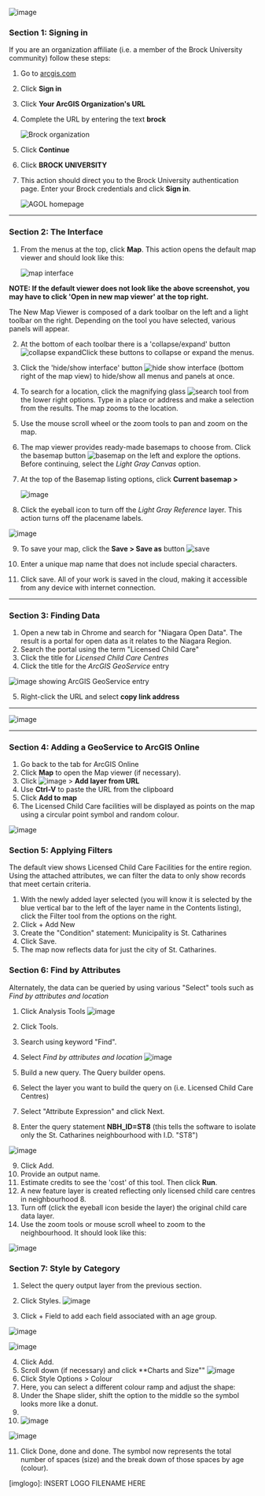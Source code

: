 ![image](https://github.com/user-attachments/assets/c4db24f0-6608-4e7c-b957-baf555618400)


### Section 1: Signing in  

If you are an organization affiliate (i.e. a member of the Brock University community) follow these steps:  

1. Go to [arcgis.com](https://arcgis.com)    
2. Click **Sign in** 
3. Click **Your ArcGIS Organization's URL**  
4. Complete the URL by entering the text **brock**  

   ![Brock organization](https://github.com/user-attachments/assets/f0e4734a-af23-4c53-8dbe-480d79e5048e)


6. Click **Continue**
7. Click **BROCK UNIVERSITY**    
8. This action should direct you to the Brock University authentication page. Enter your Brock credentials and click **Sign in**.  

   ![AGOL homepage](https://github.com/user-attachments/assets/278a64c5-8e09-43a8-98f3-ba8f89c476fb)


---

### Section 2: The Interface  

1. From the menus at the top, click **Map**. This action opens the default map viewer and should look like this:  

   ![map interface](https://github.com/user-attachments/assets/f3a9bb80-913c-41be-82b5-f91160245f9d)
   
**NOTE: If the default viewer does not look like the above screenshot, you may have to click 'Open in new map viewer' at the top right.**

The New Map Viewer is composed of a dark toolbar on the left and a light toolbar on the right. Depending on the tool you have selected, various panels will appear.  

2. At the bottom of each toolbar there is a 'collapse/expand' button ![collapse expand](https://github.com/user-attachments/assets/5fc20556-3a72-4524-a3aa-c82e499db7e3)Click these buttons to collapse or expand the menus.  
3. Click the 'hide/show interface' button ![hide show interface](https://github.com/user-attachments/assets/862521a0-112f-4819-996c-408b8b6a9f26)
 (bottom right of the map view) to hide/show all menus and panels at once.  
4. To search for a location, click the magnifying glass ![search tool](https://github.com/user-attachments/assets/916f116a-04ba-46f1-8695-50bc431fcee6) from the lower right options. Type in a place or address and make a selection from the results. The map zooms to the location.  
5. Use the mouse scroll wheel or the zoom tools to pan and zoom on the map.
6. The map viewer provides ready-made basemaps to choose from. Click the basemap button ![basemap](https://github.com/user-attachments/assets/19cfb864-e626-4c41-a079-f1f9feea030f)
 on the left and explore the options. Before continuing, select the *Light Gray Canvas* option.  
7. At the top of the Basemap listing options, click **Current basemap >**  

   ![image](https://github.com/user-attachments/assets/e7752855-1d40-46d4-864e-608bc8301d7c)

8. Click the eyeball icon to turn off the *Light Gray Reference* layer. This action turns off the placename labels.

![image](https://user-images.githubusercontent.com/45638590/167662115-387d0255-a598-4264-9da9-7823f56d6636.png) 
    
9. To save your map, click the **Save > Save as** button ![save](https://github.com/user-attachments/assets/f92f9236-bf20-4853-a5a3-cff3c71e8dca)

10. Enter a unique map name that does not include special characters. 
11. Click save. All of your work is saved in the cloud, making it accessible from any device with internet connection.  

---

### Section 3: Finding Data

1. Open a new tab in Chrome and search for "Niagara Open Data". The result is a portal for open data as it relates to the Niagara Region.
2. Search the portal using the term "Licensed Child Care"
3. Click the title for *Licensed Child Care Centres*
4. Click the title for the *ArcGIS GeoService* entry

![image showing ArcGIS GeoService entry](https://github.com/user-attachments/assets/0a532876-ec7a-46c0-a2e1-9211f97f6b34)

5. Right-click the URL and select **copy link address**
---
![image](https://github.com/user-attachments/assets/905c1842-a258-4080-9093-b4e01d37b34b)

---

### Section 4: Adding a GeoService to ArcGIS Online

1. Go back to the tab for ArcGIS Online
2. Click **Map** to open the Map viewer (if necessary).
3. Click ![image](https://github.com/user-attachments/assets/ea29e4da-56ef-48ed-96ac-8f7260473987) > **Add layer from URL**
4. Use **Ctrl-V** to paste the URL from the clipboard
5. Click **Add to map**
6. The Licensed Child Care facilities will be displayed as points on the map using a circular point symbol and random colour.

![image](https://github.com/user-attachments/assets/9f7d1ad5-6658-4680-a952-d289675242f2)

### Section 5: Applying Filters

The default view shows Licensed Child Care Facilities for the entire region. Using the attached attributes, we can filter the data to only show records that meet certain criteria.

1. With the newly added layer selected (you will know it is selected by the blue vertical bar to the left of the layer name in the Contents listing), click the Filter tool from the options on the right.
2. Click + Add New
3. Create the "Condition" statement: Municipality is St. Catharines
4. Click Save.
5. The map now reflects data for just the city of St. Catharines.

### Section 6: Find by Attributes

Alternately, the data can be queried by using various "Select" tools such as *Find by attributes and location*

1. Click Analysis Tools ![image](https://github.com/user-attachments/assets/d81e3294-6afd-408b-bbd8-78e0f09a3a8c)

2. Click Tools.
3. Search using keyword "Find".
4. Select *Find by attributes and location* ![image](https://github.com/user-attachments/assets/29e351fd-a8bb-4e17-9660-5a8f5962e275)

5. Build a new query. The Query builder opens.
6. Select the layer you want to build the query on (i.e. Licensed Child Care Centres)
7. Select "Attribute Expression" and click Next.
8. Enter the query statement **NBH_ID=ST8** (this tells the software to isolate only the St. Catharines neighbourhood with I.D. "ST8")

![image](https://github.com/user-attachments/assets/d0968341-d059-442e-9ea8-3c9467d7cbf7)

9. Click Add.
10. Provide an output name.
11. Estimate credits to see the 'cost' of this tool. Then click **Run**.
12. A new feature layer is created reflecting only licensed child care centres in neighbourhood 8.
13. Turn off (click the eyeball icon beside the layer) the original child care data layer.
14. Use the zoom tools or mouse scroll wheel to zoom to the neighbourhood. It should look like this:

![image](https://github.com/user-attachments/assets/fd7a8f46-f516-414c-afd7-fdd5aa8b20dd)


### Section 7: Style by Category

1. Select the query output layer from the previous section.
2. Click Styles. ![image](https://github.com/user-attachments/assets/1b45d1b0-dfe0-43fc-896a-46cc5fa62842)

3. Click + Field to add each field associated with an age group.

![image](https://github.com/user-attachments/assets/4433888b-9c85-44c7-ad5d-01c9c3393039)

![image](https://github.com/user-attachments/assets/71813786-e212-4570-b895-20acaeab6d68)

4. Click Add.
5. Scroll down (if necessary) and click **Charts and Size"" ![image](https://github.com/user-attachments/assets/6b2b4032-2bd2-4297-8aea-60c18c023a7e)
6. Click Style Options > Colour
7. Here, you can select a different colour ramp and adjust the shape:
8. Under the Shape slider, shift the option to the middle so the symbol looks more like a donut.
9.
10. ![image](https://github.com/user-attachments/assets/5f3c227e-ed40-42dc-bfc9-15fe7a8f28f0)

![image](https://github.com/user-attachments/assets/62216650-32df-4414-83ea-43929fa21935)


11. Click Done, done and done. The symbol now represents the total number of spaces (size) and the break down of those spaces by age (colour).









<!--- Please use reference style images so that it is easier to update pictures later --->

[imglogo]: INSERT LOGO FILENAME HERE

